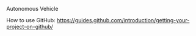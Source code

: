 Autonomous Vehicle

How to use GitHub:
https://guides.github.com/introduction/getting-your-project-on-github/
